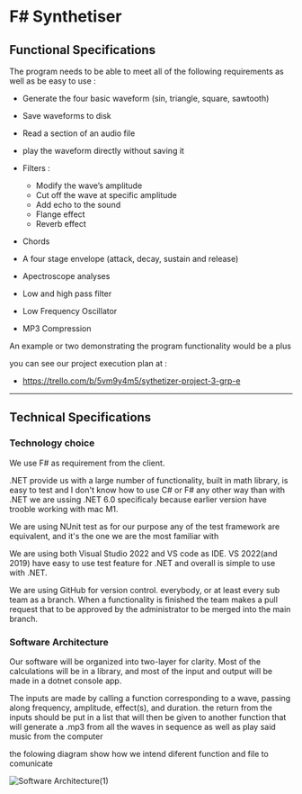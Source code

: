 # F# Synthetiser

## Functional Specifications

<p>The program needs to be able to meet all of the following requirements as well as be easy to use : <br></P>

- Generate the four basic waveform (sin, triangle, square, sawtooth)
- Save waveforms to disk
- Read a section of an audio file
- play the waveform directly without saving it
- Filters :

	- Modify the wave’s amplitude
	- Cut off the wave at specific amplitude
	- Add echo to the sound
	- Flange effect
	- Reverb effect

- Chords
- A four stage envelope (attack, decay, sustain and release)
- Apectroscope analyses
- Low and high pass filter
- Low Frequency Oscillator
- MP3 Compression

<p>An example or two demonstrating the program functionality would be a plus</p>

<p>you can see our project execution plan at : </p>

- https://trello.com/b/5vm9y4m5/sythetizer-project-3-grp-e

---
## Technical Specifications

### Technology choice

<p>We use F# as requirement from the client.</p>

<p>.NET provide us with a large number of functionality, built in math library, is easy to test and I don't know how to use C# or F# any other way than with .NET
we are ussing .NET 6.0 specificaly because earlier version have trooble working with mac M1.</p>

<p>We are using NUnit test as for our purpose any of the test framework are equivalent, and it's the one we are the most familiar with</p>

<p>We are using both Visual Studio 2022 and VS code as IDE. VS 2022(and 2019) have easy to use test feature for .NET and overall is simple to use with .NET.</p>

<p>We are using GitHub for version control. everybody, or at least every sub team as a branch. When a functionality is finished the team makes a pull request that to be approved by the administrator to be merged into the main branch.<p>

### Software Architecture
<p>Our software will be organized into two-layer for clarity. Most of the calculations will be in a library, and most of the input and output will be made in a dotnet console app.</p>

<p>The inputs are made by calling a function corresponding to a wave, passing along frequency, amplitude, effect(s), and duration. the return from the inputs should be put in a list that will then be given to another function that will generate a .mp3 from all the waves in sequence as well as play said music from the computer</p>

<p>the folowing diagram show how we intend diferent function and file to comunicate</p>

![Software Architecture(1)](https://user-images.githubusercontent.com/80251657/149500895-86a29331-95d5-46c8-9efb-938e1ceae3a8.png)

